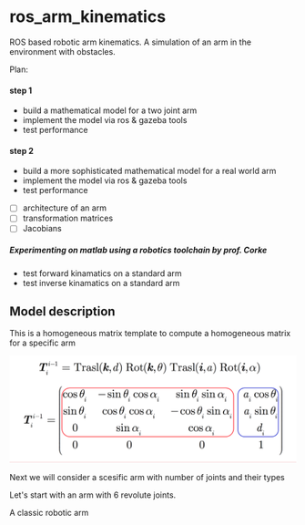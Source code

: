 # ros_arm_kinematics
ROS based robotic arm kinematics. A simulation of an arm in the environment with obstacles. 

Plan:
#### step 1
* build a mathematical model for a two joint arm
* implement the model via ros & gazeba tools
* test performance
#### step 2
* build a more sophisticated mathematical model for a real world arm
* implement the model via ros & gazeba tools
* test performance 



- [ ] architecture of an arm
- [ ] transformation matrices
- [ ] Jacobians

##### Experimenting on matlab using a robotics toolchain by prof. Corke

* test forward kinamatics on a standard arm
* test inverse kinamatics on a standard arm 

## Model description

This is a homogeneous matrix template to compute a homogeneous matrix for a specific arm

![alt text](https://github.com/dv-b/ros_arm_kinematics/raw/master/assets/Screen%20Shot%202019-01-13%20at%2011.40.06%20PM.png)

Next we will consider a scesific arm with number of joints and their types

Let's start with an arm with 6 revolute joints.

A classic robotic arm